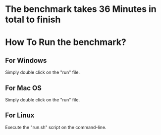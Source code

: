 # The benchmark takes 36 Minutes in total to finish

# How To Run the benchmark?

## For Windows

Simply double click on the "run" file.

## For Mac OS

Simply double click on the "run" file.

## For Linux

Execute the "run.sh" script on the command-line.
